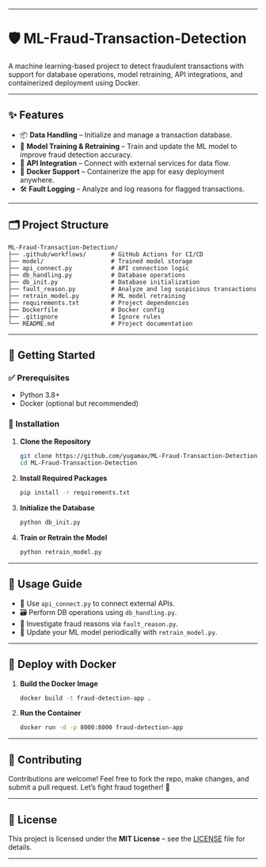 
---

# 🛡️ ML-Fraud-Transaction-Detection

A machine learning-based project to detect fraudulent transactions with support for database operations, model retraining, API integrations, and containerized deployment using Docker.

---

## ✨ Features

* 📦 **Data Handling** – Initialize and manage a transaction database.
* 🤖 **Model Training & Retraining** – Train and update the ML model to improve fraud detection accuracy.
* 🔌 **API Integration** – Connect with external services for data flow.
* 🐳 **Docker Support** – Containerize the app for easy deployment anywhere.
* 🛠️ **Fault Logging** – Analyze and log reasons for flagged transactions.

---

## 🗂️ Project Structure

```
ML-Fraud-Transaction-Detection/
├── .github/workflows/       # GitHub Actions for CI/CD
├── model/                   # Trained model storage
├── api_connect.py           # API connection logic
├── db_handling.py           # Database operations
├── db_init.py               # Database initialization
├── fault_reason.py          # Analyze and log suspicious transactions
├── retrain_model.py         # ML model retraining
├── requirements.txt         # Project dependencies
├── Dockerfile               # Docker config
├── .gitignore               # Ignore rules
└── README.md                # Project documentation
```

---

## 🚀 Getting Started

### ✅ Prerequisites

* Python 3.8+
* Docker (optional but recommended)

### 🔧 Installation

1. **Clone the Repository**

   ```bash
   git clone https://github.com/yugamax/ML-Fraud-Transaction-Detection.git
   cd ML-Fraud-Transaction-Detection
   ```

2. **Install Required Packages**

   ```bash
   pip install -r requirements.txt
   ```

3. **Initialize the Database**

   ```bash
   python db_init.py
   ```

4. **Train or Retrain the Model**

   ```bash
   python retrain_model.py
   ```

---

## 🧠 Usage Guide

* 🔌 Use `api_connect.py` to connect external APIs.
* 🗃️ Perform DB operations using `db_handling.py`.
* 🧾 Investigate fraud reasons via `fault_reason.py`.
* 🔁 Update your ML model periodically with `retrain_model.py`.

---

## 🐳 Deploy with Docker

1. **Build the Docker Image**

   ```bash
   docker build -t fraud-detection-app .
   ```

2. **Run the Container**

   ```bash
   docker run -d -p 8000:8000 fraud-detection-app
   ```

---

## 🤝 Contributing

Contributions are welcome! Feel free to fork the repo, make changes, and submit a pull request. Let’s fight fraud together! 🔐

---

## 📄 License

This project is licensed under the **MIT License** – see the [LICENSE](LICENSE) file for details.

---
